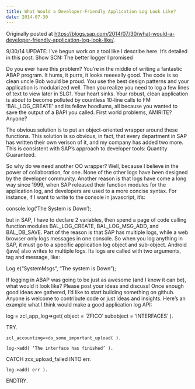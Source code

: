 ```yaml
---
title: What Would a Developer-Friendly Application Log Look Like?
date: 2014-07-30
---
```


Originally posted at https://blogs.sap.com/2014/07/30/what-would-a-developer-friendly-application-log-look-like/.

9/30/14 UPDATE: I’ve begun work on a tool like I describe here.  It’s detailed in this post: Show SCN: The better logger I promised

Do you ever have this problem?  You’re in the middle of writing a fantastic ABAP program.  It hums, it purrs, it looks reeeeally good.  The code is so clean uncle Bob would be proud.  You use the best design patterns and your application is modularized well.  Then you realize you need to log a few lines of text to view later in SLG1.  Your heart sinks.  Your robust, clean application is about to become polluted by countless 10-line calls to FM ‘BAL_LOG_CREATE’ and its fellow hoodlums, all because you wanted to save the output of a BAPI you called.  First world problems, AMIRITE?  Anyone?

The obvious solution is to put an object-oriented wrapper around these functions.  This solution is so obvious, in fact, that every department in SAP has written their own verison of it, and my company has added two more.  This is consistent with SAP’s approach to developer tools: Quantity Guaranteed.

So why do we need another OO wrapper?  Well, because I believe in the power of collaboration, for one.  None of the other logs have been designed by the developer community.  Another reason is that logs have come a long way since 1999, when SAP released their function modules for the application log, and developers are used to a more concise syntax.  For instance, if I want to write to the console in javascript, it’s:

console.log(‘The System is Down’);

but in SAP, I have to declare 2 variables, then spend a page of code calling function modules BAL_LOG_CREATE, BAL_LOG_MSG_ADD, and BAL_DB_SAVE.  Part of the reason is that SAP has multiple logs, while a web browser only logs messages in one console.  So when you log anything in SAP, it must go to a specific application log object and sub-object.  Android (java) also writes to multiple logs.  Its logs are called with two arguments, tag and message, like:

Log.e(“SystemMsgs”, “The system is Down”);

If logging in ABAP was going to be just as awesome (and I know it can be), what would it look like?  Please post your ideas and discuss!  Once enough good ideas are gathered, I’d like to start building something on github.  Anyone is welcome to contribute code or just ideas and insights.  Here’s an example what I think would make a good application log API:

log = zcl_app_log=>get( object = ‘ZFICO’ subobject = ‘INTERFACES’ ).

TRY.

    zcl_accounting=>do_some_important_upload( ).

    log->add( ‘The interface has finished’ ).

  CATCH zcx_upload_failed INTO err.

    log->add( err ).

ENDTRY.
